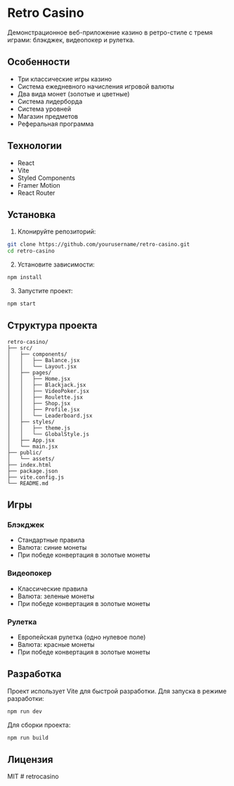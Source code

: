 # Retro Casino

Демонстрационное веб-приложение казино в ретро-стиле с тремя играми: блэкджек, видеопокер и рулетка.

## Особенности

- Три классические игры казино
- Система ежедневного начисления игровой валюты
- Два вида монет (золотые и цветные)
- Система лидерборда
- Система уровней
- Магазин предметов
- Реферальная программа

## Технологии

- React
- Vite
- Styled Components
- Framer Motion
- React Router

## Установка

1. Клонируйте репозиторий:
```bash
git clone https://github.com/yourusername/retro-casino.git
cd retro-casino
```

2. Установите зависимости:
```bash
npm install
```

3. Запустите проект:
```bash
npm start
```

## Структура проекта

```
retro-casino/
├── src/
│   ├── components/
│   │   ├── Balance.jsx
│   │   └── Layout.jsx
│   ├── pages/
│   │   ├── Home.jsx
│   │   ├── Blackjack.jsx
│   │   ├── VideoPoker.jsx
│   │   ├── Roulette.jsx
│   │   ├── Shop.jsx
│   │   ├── Profile.jsx
│   │   └── Leaderboard.jsx
│   ├── styles/
│   │   ├── theme.js
│   │   └── GlobalStyle.js
│   ├── App.jsx
│   └── main.jsx
├── public/
│   └── assets/
├── index.html
├── package.json
├── vite.config.js
└── README.md
```

## Игры

### Блэкджек
- Стандартные правила
- Валюта: синие монеты
- При победе конвертация в золотые монеты

### Видеопокер
- Классические правила
- Валюта: зеленые монеты
- При победе конвертация в золотые монеты

### Рулетка
- Европейская рулетка (одно нулевое поле)
- Валюта: красные монеты
- При победе конвертация в золотые монеты

## Разработка

Проект использует Vite для быстрой разработки. Для запуска в режиме разработки:

```bash
npm run dev
```

Для сборки проекта:

```bash
npm run build
```

## Лицензия

MIT #   r e t r o c a s i n o  
 